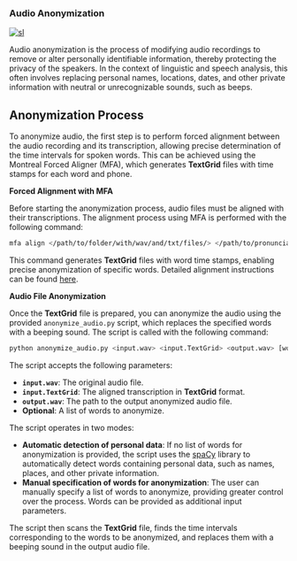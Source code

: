 ### Audio Anonymization

[![sl](https://img.shields.io/badge/lang-sl-blue.svg)](anonimization.sl.md)

Audio anonymization is the process of modifying audio recordings to remove or alter personally identifiable information, thereby protecting the privacy of the speakers. In the context of linguistic and speech analysis, this often involves replacing personal names, locations, dates, and other private information with neutral or unrecognizable sounds, such as beeps.

## Anonymization Process

To anonymize audio, the first step is to perform forced alignment between the audio recording and its transcription, allowing precise determination of the time intervals for spoken words. This can be achieved using the Montreal Forced Aligner (MFA), which generates **TextGrid** files with time stamps for each word and phone.

**Forced Alignment with MFA**

Before starting the anonymization process, audio files must be aligned with their transcriptions. The alignment process using MFA is performed with the following command:

```bash
mfa align </path/to/folder/with/wav/and/txt/files/> </path/to/pronunciation_dictionary.txt> </path/to/acoustic_model.zip> </path/to/aligned_output_files/>
```

This command generates **TextGrid** files with word time stamps, enabling precise anonymization of specific words. Detailed alignment instructions can be found [here](../README.md#Alignment).

**Audio File Anonymization**

Once the **TextGrid** file is prepared, you can anonymize the audio using the provided `anonymize_audio.py` script, which replaces the specified words with a beeping sound. The script is called with the following command:

```bash
python anonymize_audio.py <input.wav> <input.TextGrid> <output.wav> [word1 word2 word3 ...]
```

The script accepts the following parameters:

- **`input.wav`**: The original audio file.
- **`input.TextGrid`**: The aligned transcription in **TextGrid** format.
- **`output.wav`**: The path to the output anonymized audio file.
- **Optional**: A list of words to anonymize.

The script operates in two modes:

- **Automatic detection of personal data**: If no list of words for anonymization is provided, the script uses the [spaCy](https://spacy.io/) library to automatically detect words containing personal data, such as names, places, and other private information.
- **Manual specification of words for anonymization**: The user can manually specify a list of words to anonymize, providing greater control over the process. Words can be provided as additional input parameters.

The script then scans the **TextGrid** file, finds the time intervals corresponding to the words to be anonymized, and replaces them with a beeping sound in the output audio file.